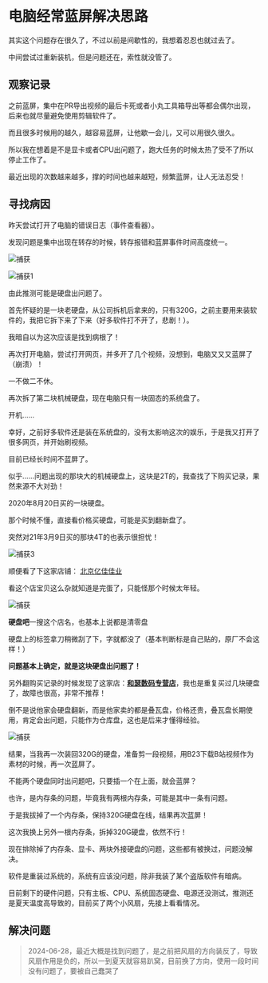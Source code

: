 # 电脑经常蓝屏解决思路

其实这个问题存在很久了，不过以前是间歇性的，我想着忍忍也就过去了。

中间尝试过重新装机，但是问题还在，索性就没管了。

## 观察记录

之前蓝屏，集中在PR导出视频的最后卡死或者小丸工具箱导出等都会偶尔出现，后来也就尽量避免使用剪辑软件了。

而且很多时候用的越久，越容易蓝屏，让他歇一会儿，又可以用很久很久。

所以我在想着是不是显卡或者CPU出问题了，跑大任务的时候太热了受不了所以停止工作了。

最近出现的次数越来越多，撑的时间也越来越短，频繁蓝屏，让人无法忍受！

## 寻找病因

昨天尝试打开了电脑的错误日志（事件查看器）。

发现问题是集中出现在转存的时候，转存报错和蓝屏事件时间高度统一。

![捕获](https://pic.shejibiji.com/i/2022/05/31/6295c94576d9c.png)

![捕获1](https://pic.shejibiji.com/i/2022/05/31/6295ca3e7bc2d.png)

由此推测可能是硬盘出问题了。

首先怀疑的是一块老硬盘，从公司拆机后拿来的，只有320G，之前主要用来装软件的，我把它拆下来了下来（好多软件打不开了，悲剧！）。

我暗自以为这次应该是找到病根了！

再次打开电脑，尝试打开网页，并多开了几个视频，没想到，电脑又又又蓝屏了（崩溃）！

一不做二不休。

再次拆了第二块机械硬盘，现在电脑只有一块固态的系统盘了。

开机……

幸好，之前好多软件还是装在系统盘的，没有太影响这次的娱乐，于是我又打开了很多网页，并开始刷视频。

目前已经长时间不蓝屏了。

似乎……问题出现的那块大的机械硬盘上，这块是2T的，我查找了下购买记录，果然来源不大对劲！

2020年8月20日买的一块硬盘。

那个时候不懂，直接看价格买硬盘，可能是买到翻新盘了。

突然对21年3月9日买的那块4T的也表示很担忧！

![捕获3](https://pic.shejibiji.com/i/2022/05/31/6295cda27e1f7.png)

顺便看了下这家店铺： [北京亿佳佳业 ](https://shop64420008.taobao.com/)

看这个店宝贝这么杂就知道是完蛋了，只能怪那个时候太年轻。

![捕获](https://pic.shejibiji.com/i/2022/05/31/6295ce76937cc.png)

<font>**硬盘吧**一搜这个店名，也基本上说都是清零盘</font>

硬盘上的标签拿刀稍微刮了下，字就都没了（基本判断标是自己贴的，原厂不会这样！）

**问题基本上确定，就是这块硬盘出问题了！**

另外翻购买记录的时候发现了这家店：[**和瑟数码专营店**](https://hesesm.tmall.com/)，我也是重复买过几块硬盘了，故障也很高，非常不推荐！

倒不是说他家会硬盘翻新，而是他家卖的都是叠瓦盘，价格还贵，叠瓦盘长期使用，肯定会出问题，只能作为仓库盘，这也是后来才懂得经验。

![捕获](https://pic.shejibiji.com/i/2022/05/31/6295d33380479.png)

结果，当我再一次装回320G的硬盘，准备剪一段视频，用B23下载B站视频作为素材的时候，再一次蓝屏了。

不能两个硬盘同时出问题吧，只要插一个在上面，就会蓝屏？

也许，是内存条的问题，毕竟我有两根内存条，可能是其中一条有问题。

于是我拔掉了一个内存条，保持320G硬盘在线，结果再次蓝屏！

这次我换上另外一根内存条，拆掉320G硬盘，依然不行！

现在排除掉了内存条、显卡、两块外接硬盘的问题，这些都有被换过，问题没解决。

软件是重装过系统的，系统有应该没问题，除非我装了某个盗版软件有暗病。

目前剩下的硬件问题，只有主板、CPU、系统固态硬盘、电源还没测试，推测还是夏天温度高导致的，目前买了两个小风扇，先接上看看情况。

## 解决问题

> 2024-06-28，最近大概是找到问题了，是之前把风扇的方向装反了，导致风扇作用是负的，所以一到夏天就容易趴窝，目前换了方向，使用一段时间没有问题了，要被自己蠢哭了

